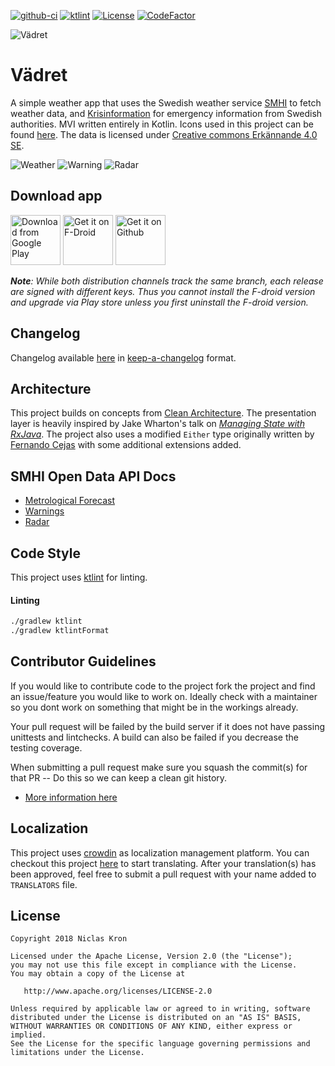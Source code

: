 [![github-ci](https://github.com/vadret/android/workflows/V%C3%A4dret%20Android%20App/badge.svg)](https://github.com/vadret/android/actions)
[![ktlint](https://img.shields.io/badge/code%20style-%E2%9D%A4-FF4081.svg)](https://ktlint.github.io/)
[![License](https://img.shields.io/badge/License-Apache%202.0-blue.svg)](https://github.com/vadret/android/blob/master/LICENSE)
[![CodeFactor](https://www.codefactor.io/repository/github/vadret/android/badge)](https://www.codefactor.io/repository/github/vadret/android)

![Vädret](https://raw.githubusercontent.com/vadret/android/master/assets/logo.png)

# Vädret
A simple weather app that uses the Swedish weather service [SMHI](https://opendata-download-metfcst.smhi.se/) to fetch weather data, and [Krisinformation](https://www.krisinformation.se/en) for emergency information from Swedish authorities. MVI written entirely in Kotlin. Icons used in this project can be found [here](https://github.com/vadret/assets). The data is licensed under [Creative commons Erkännande 4.0 SE](https://www.smhi.se/klimatdata/oppna-data/information-om-oppna-data/villkor-for-anvandning-1.30622).

![Weather](https://raw.githubusercontent.com/vadret/android/master/assets/weather.png)
![Warning](https://raw.githubusercontent.com/vadret/android/master/assets/warning.png)
![Radar](https://raw.githubusercontent.com/vadret/android/master/assets/radar.png)

## Download app

[<img src="https://play.google.com/intl/en_us/badges/images/generic/en_badge_web_generic.png"
      alt="Download from Google Play"
      height="80">](https://play.google.com/store/apps/details?id=fi.kroon.vadret)
[<img src="https://f-droid.org/badge/get-it-on.png"
      alt="Get it on F-Droid"
      height="80">](https://f-droid.org/packages/fi.kroon.vadret/)
[<img src="https://raw.githubusercontent.com/vadret/android/master/assets/get-github.png"
      alt="Get it on Github"
      height="80">](https://github.com/vadret/android/releases)

_**Note**: While both distribution channels track the same branch, each release are signed with different keys.
Thus you cannot install the F-droid version and upgrade via Play store unless you first uninstall the F-droid version._

## Changelog
Changelog available [here](https://github.com/vadret/android/blob/master/app/src/main/res/raw/changelog.md) in [keep-a-changelog](https://keepachangelog.com/en/1.0.0/) format.

## Architecture

This project builds on concepts from [Clean Architecture](https://8thlight.com/blog/uncle-bob/2012/08/13/the-clean-architecture.html).
The presentation layer is heavily inspired by Jake Wharton's talk on _[Managing State with RxJava](https://www.youtube.com/watch?v=0IKHxjkgop4)_.
The project also uses a modified `Either` type originally written by [Fernando Cejas](https://github.com/android10/Android-CleanArchitecture-Kotlin/blob/master/app/src/main/kotlin/com/fernandocejas/sample/core/functional/Either.kt) with some additional extensions added.

## SMHI Open Data API Docs

* [Metrological Forecast](https://opendata-download-metfcst.smhi.se/)
* [Warnings](https://opendata-download-warnings.smhi.se/)
* [Radar](https://opendata-download-radar.smhi.se/)

## Code Style
This project uses [ktlint](https://github.com/pinterest/ktlint) for linting.

#### Linting
```sh
./gradlew ktlint
./gradlew ktlintFormat
```

## Contributor Guidelines
If you would like to contribute code to the project fork the project and find an issue/feature you would like to work on. Ideally check with a maintainer so you dont work on something that might be in the workings already.

Your pull request will be failed by the build server if it does not have passing unittests and lintchecks. A build can also be failed if you decrease the testing coverage.

When submitting a pull request make sure you squash
the commit(s) for that PR -- Do this so we can keep a clean
git history.

* [More information here](https://github.com/vadret/android/blob/master/CONTRIBUTING.md)

## Localization
This project uses [crowdin](https://crowdin.com/) as localization management platform. You
can checkout this project [here](https://crowdin.com/project/vadret) to start translating.
After your translation(s) has been approved, feel free to submit a pull request with your
name added to `TRANSLATORS` file.

## License

	Copyright 2018 Niclas Kron

	Licensed under the Apache License, Version 2.0 (the "License");
	you may not use this file except in compliance with the License.
	You may obtain a copy of the License at

	   http://www.apache.org/licenses/LICENSE-2.0

	Unless required by applicable law or agreed to in writing, software
	distributed under the License is distributed on an "AS IS" BASIS,
	WITHOUT WARRANTIES OR CONDITIONS OF ANY KIND, either express or implied.
	See the License for the specific language governing permissions and
	limitations under the License.
